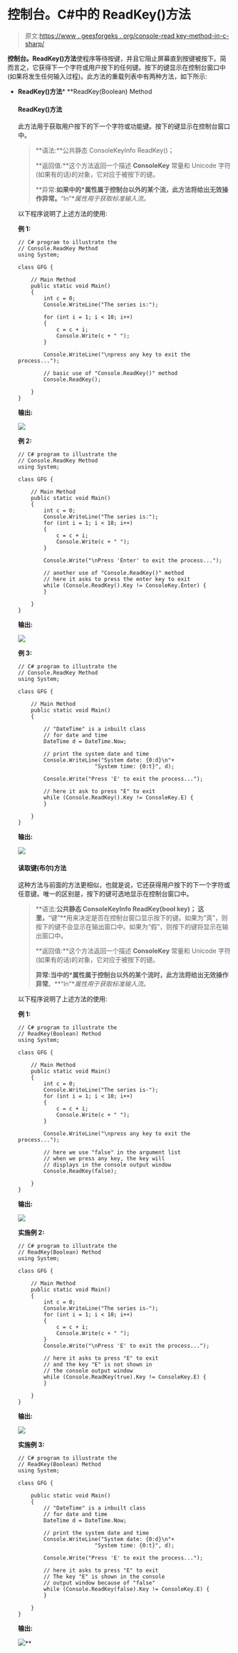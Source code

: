 # 控制台。C#中的 ReadKey()方法

> 原文:[https://www . geesforgeks . org/console-read key-method-in-c-sharp/](https://www.geeksforgeeks.org/console-readkey-method-in-c-sharp/)

**控制台。ReadKey()方法**使程序等待按键，并且它阻止屏幕直到按键被按下。简而言之，它获得下一个字符或用户按下的任何键。按下的键显示在控制台窗口中(如果将发生任何输入过程)。此方法的重载列表中有两种方法，如下所示:

*   **ReadKey()方法***   **ReadKey(Boolean) Method

    #### ReadKey()方法

    此方法用于获取用户按下的下一个字符或功能键。按下的键显示在控制台窗口中。

    > **语法:**公共静态 ConsoleKeyInfo ReadKey()；
    > 
    > **返回值:**这个方法返回一个描述 **ConsoleKey** 常量和 Unicode 字符(如果有的话)的对象，它对应于被按下的键。
    > 
    > **异常:**如果中的*属性属于控制台以外的某个流，此方法将给出无效操作异常。**“In”**属性用于获取标准输入流。*

    以下程序说明了上述方法的使用:

    **例 1:**

    ```
    // C# program to illustrate the
    // Console.ReadKey Method
    using System;

    class GFG {

        // Main Method
        public static void Main()
        {
            int c = 0;
            Console.WriteLine("The series is:");

            for (int i = 1; i < 10; i++) 
            {
                c = c + i;
                Console.Write(c + " ");
            }

            Console.WriteLine("\npress any key to exit the process...");

            // basic use of "Console.ReadKey()" method
            Console.ReadKey();

        }
    }
    ```

    **输出:**

    [![](img/81717c88734ada7e85616c76753cc220.png)](https://media.geeksforgeeks.org/wp-content/uploads/20190226152120/Example-11.png)

    **例 2:**

    ```
    // C# program to illustrate the
    // Console.ReadKey Method
    using System;

    class GFG {

        // Main Method
        public static void Main()
        {
            int c = 0;
            Console.WriteLine("The series is:");
            for (int i = 1; i < 10; i++) 
            {
                c = c + i;
                Console.Write(c + " ");
            }

            Console.Write("\nPress 'Enter' to exit the process...");

            // another use of "Console.ReadKey()" method
            // here it asks to press the enter key to exit
            while (Console.ReadKey().Key != ConsoleKey.Enter) {
            }

        }
    }
    ```

    **输出:**

    [![](img/2648a89e7110640908cdd467640cb41e.png)](https://media.geeksforgeeks.org/wp-content/uploads/20190226152122/Example-21.png)

    **例 3:**

    ```
    // C# program to illustrate the
    // Console.ReadKey Method
    using System;

    class GFG {

        // Main Method
        public static void Main()
        {

            // "DateTime" is a inbuilt class 
            // for date and time
            DateTime d = DateTime.Now;

            // print the system date and time
            Console.WriteLine("System date: {0:d}\n"+
                            "System time: {0:t}", d);

            Console.Write("Press 'E' to exit the process...");

            // here it ask to press "E" to exit
            while (Console.ReadKey().Key != ConsoleKey.E) {
            }

        }
    }
    ```

    **输出:**

    [![](img/90edf1e080d2ede128d880c1b663dff9.png)](https://media.geeksforgeeks.org/wp-content/uploads/20190226152124/Example-31.png)

    #### 读取键(布尔)方法

    这种方法与前面的方法更相似，也就是说，它还获得用户按下的下一个字符或任意键。唯一的区别是，按下的键可选地显示在控制台窗口中。

    > **语法:**公共静态 ConsoleKeyInfo ReadKey(bool key)；
    > 这里，**“键”**用来决定是否在控制台窗口显示按下的键。如果为“真”，则按下的键不会显示在输出窗口中。如果为“假”，则按下的键将显示在输出窗口中。
    > 
    > **返回值:**这个方法返回一个描述 **ConsoleKey** 常量和 Unicode 字符(如果有的话)的对象，它对应于被按下的键。
    > 
    > **异常:**当中的*属性属于控制台以外的某个流时，此方法将给出**无效操作异常**。**“In”**属性用于获取标准输入流。*

    以下程序说明了上述方法的使用:

    **例 1:**

    ```
    // C# program to illustrate the 
    // ReadKey(Boolean) Method
    using System;

    class GFG {

        // Main Method
        public static void Main()
        {
            int c = 0;
            Console.WriteLine("The series is-");
            for (int i = 1; i < 10; i++) 
            {
                c = c + i;
                Console.Write(c + " ");
            }

            Console.WriteLine("\npress any key to exit the process...");

            // here we use "false" in the argument list
            // when we press any key, the key will 
            // displays in the console output window
            Console.ReadKey(false);

        }
    }
    ```

    **输出:**

    [![](img/eb37c6f18873968a564540ccea023cb5.png)](https://media.geeksforgeeks.org/wp-content/uploads/20190226152126/Example-41.png)

    **实施例 2:**

    ```
    // C# program to illustrate the 
    // ReadKey(Boolean) Method
    using System;

    class GFG {

        // Main Method
        public static void Main()
        {
            int c = 0;
            Console.WriteLine("The series is-");
            for (int i = 1; i < 10; i++) 
            {
                c = c + i;
                Console.Write(c + " ");
            }
            Console.Write("\nPress 'E' to exit the process...");

            // here it asks to press "E" to exit
            // and the key "E" is not shown in
            // the console output window
            while (Console.ReadKey(true).Key != ConsoleKey.E) {
            }

        }
    }
    ```

    **输出:**

    [![](img/0b75466607d24cebca360e083651bb25.png)](https://media.geeksforgeeks.org/wp-content/uploads/20190226152128/Example-51.png)

    **实施例 3:**

    ```
    // C# program to illustrate the 
    // ReadKey(Boolean) Method
    using System;

    class GFG {

        public static void Main()
        {
            // "DateTime" is a inbuilt class
            // for date and time
            DateTime d = DateTime.Now;

            // print the system date and time
            Console.WriteLine("System date: {0:d}\n"+
                            "System time: {0:t}", d);

            Console.Write("Press 'E' to exit the process...");

            // here it asks to press "E" to exit
            // The key "E" is shown in the console 
            // output window because of "false"
            while (Console.ReadKey(false).Key != ConsoleKey.E) {
            }

        }
    }
    ```

    **输出:**

    [![](img/6ac8284abcc9bf01718de3750d90c9fb.png)](https://media.geeksforgeeks.org/wp-content/uploads/20190226152130/Example-61.png)**